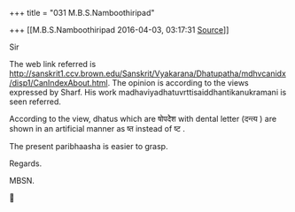 +++
title = "031 M.B.S.Namboothiripad"

+++
[[M.B.S.Namboothiripad	2016-04-03, 03:17:31 [Source](https://groups.google.com/g/samskrita/c/O-ArQvKXvO8)]]



Sir

The web link referred is <http://sanskrit1.ccv.brown.edu/Sanskrit/Vyakarana/Dhatupatha/mdhvcanidx/disp1/CanIndexAbout.html>. The opinion is according to the views expressed by Sharf. His work madhaviyadhatuvrttisaiddhantikanukramani is seen referred.

According to the view, dhatus which are षोपदेेश with dental letter (दन्त्य ) are shown in an artificial manner as ष्त instead of ष्ट .

  

The present paribhaasha is easier to grasp.

  

Regards.

MBSN.



